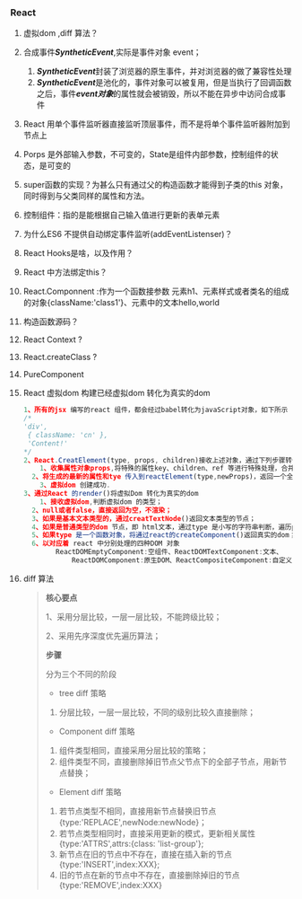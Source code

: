 ### React 

1. 虚拟dom ,diff 算法？

2. 合成事件***SyntheticEvent***,实际是事件对象 event；
   1. ***SyntheticEvent***封装了浏览器的原生事件，并对浏览器的做了兼容性处理
   2. ***SyntheticEvent***是池化的，事件对象可以被复用，但是当执行了回调函数之后，事件***event对象***的属性就会被销毁，所以不能在异步中访问合成事件
   
3. React 用单个事件监听器直接监听顶层事件，而不是将单个事件监听器附加到节点上

4. Porps 是外部输入参数，不可变的，State是组件内部参数，控制组件的状态，是可变的

5. super函数的实现？为甚么只有通过父的构造函数才能得到子类的this 对象，同时得到与父类同样的属性和方法。

6. 控制组件：指的是能根据自己输入值进行更新的表单元素

7. 为什么ES6 不提供自动绑定事件监听(addEventListenser)？

8. React Hooks是啥，以及作用？

9. React 中方法绑定this？

10. React.Componnent :作为一个函数接参数 元素h1、元素样式或者类名的组成的对象{className:'class1'}、元素中的文本hello,world

11. 构造函数源码？

12. React Context ?

13. React.createClass ?

14. PureComponent

15. React 虚拟dom 构建已经虚拟dom 转化为真实的dom

    ```javascript
    1、所有的jsx 编写的react 组件，都会经过babel转化为javaScript对象，如下所示
    /*
    'div',
     { className: 'cn' },
     'Content!'
    */
    2、React.CreatElement(type, props, children)接收上述对象，通过下列步骤转化为虚拟dom
    	1、收集属性对象props,将特殊的属性key、children、ref 等进行特殊处理，合并为一个新的属性；
      2、将生成的最新的属性和tye 传入到reactElement(type,newProps)，返回一个全新的newElement;
    	3、虚拟dom 创建成功.
    3、通过React 的render()将虚拟Dom 转化为真实的dom
    	1、接收虚拟dom,判断虚拟dom 的类型；
      2、null或者false，直接返回为空，不渲染；
      3、如果是基本文本类型的，通过creatTextNode()返回文本类型的节点；
      4、如果是普通类型的dom 节点，即 html文本，通过type 是小写的字符串判断，遍历props中的普通属性加载到真实的html 标签上，返回真实的dom；
      5、如果type 是一个函数对象，将通过react的createComponent()返回真实的dom；
      6、以对应着 react 中分别处理的四种DOM 对象
      		ReactDOMEmptyComponent:空组件、ReactDOMTextComponent:文本、
    			ReactDOMComponent:原生DOM、ReactCompositeComponent:自定义React组件
    ```

    

16. diff 算法

    >**核心要点**
    >
    >1、采用分层比较，一层一层比较，不能跨级比较；
    >
    >2、采用先序深度优先遍历算法；
    >
    >**步骤**
    >
    >分为三个不同的阶段
    >
    >- tree diff 策略
    >  1. 分层比较，一层一层比较，不同的级别比较久直接删除；
    >- Component diff 策略
    >  1. 组件类型相同，直接采用分层比较的策略；
    >  2. 组件类型不同，直接删除掉旧节点父节点下的全部子节点，用新节点替换；
    >- Element diff 策略
    >  1. 若节点类型不相同，直接用新节点替换旧节点{type:'REPLACE',newNode:newNode}；
    >  2. 若节点类型相同时，直接采用更新的模式，更新相关属性{type:'ATTRS',attrs:{class: 'list-group'};
    >  3. 新节点在旧的节点中不存在，直接在插入新的节点{type:'INSERT',index:XXX};
    >  4. 旧的节点在新的节点中不存在，直接删除掉旧的节点{type:'REMOVE',index:XXX}
